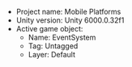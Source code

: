 <!-- UNITY CODE ASSIST INSTRUCTIONS START -->
- Project name: Mobile Platforms
- Unity version: Unity 6000.0.32f1
- Active game object:
  - Name: EventSystem
  - Tag: Untagged
  - Layer: Default
<!-- UNITY CODE ASSIST INSTRUCTIONS END -->